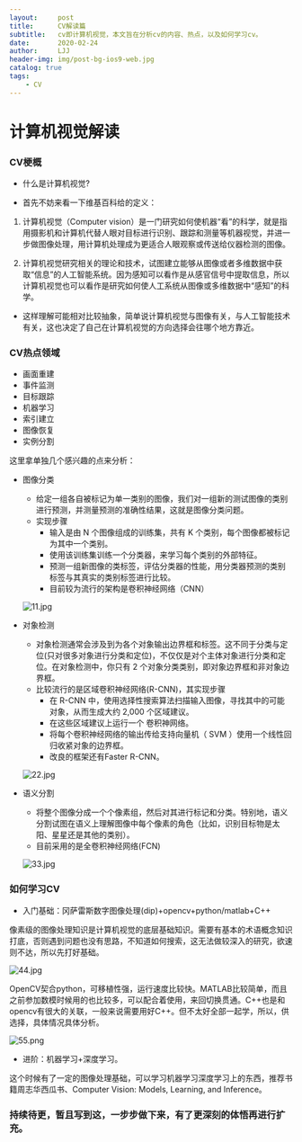 ```yaml
---
layout:     post
title:      CV解读篇
subtitle:   cv即计算机视觉，本文旨在分析cv的内容、热点，以及如何学习cv。
date:       2020-02-24
author:     LJJ
header-img: img/post-bg-ios9-web.jpg
catalog: true
tags:
    - CV
---
```


# 计算机视觉解读

### CV梗概

- 什么是计算机视觉?

- 首先不妨来看一下维基百科给的定义：

1. 计算机视觉（Computer vision）是一门研究如何使机器“看”的科学，就是指用摄影机和计算机代替人眼对目标进行识别、跟踪和测量等机器视觉，并进一步做图像处理，用计算机处理成为更适合人眼观察或传送给仪器检测的图像。

2. 计算机视觉研究相关的理论和技术，试图建立能够从图像或者多维数据中获取“信息”的人工智能系统。因为感知可以看作是从感官信号中提取信息，所以计算机视觉也可以看作是研究如何使人工系统从图像或多维数据中“感知”的科学。

- 这样理解可能相对比较抽象，简单说计算机视觉与图像有关，与人工智能技术有关，这也决定了自己在计算机视觉的方向选择会往哪个地方靠近。

### CV热点领域

- 画面重建
- 事件监测
- 目标跟踪
- 机器学习
- 索引建立
- 图像恢复
- 实例分割

这里拿单独几个感兴趣的点来分析：

- 图像分类

  - 给定一组各自被标记为单一类别的图像，我们对一组新的测试图像的类别进行预测，并测量预测的准确性结果，这就是图像分类问题。
  - 实现步骤
    - 输入是由 N 个图像组成的训练集，共有 K 个类别，每个图像都被标记为其中一个类别。
    - 使用该训练集训练一个分类器，来学习每个类别的外部特征。
    - 预测一组新图像的类标签，评估分类器的性能，用分类器预测的类别标签与其真实的类别标签进行比较。
    - 目前较为流行的架构是卷积神经网络（CNN）

  ![11.jpg](https://i.loli.net/2020/02/25/JLKMyUTdPwr4e3h.jpg)

- 对象检测

  - 对象检测通常会涉及到为各个对象输出边界框和标签。这不同于分类与定位(只对很多对象进行分类和定位)，不仅仅是对个主体对象进行分类和定位。在对象检测中，你只有 2 个对象分类类别，即对象边界框和非对象边界框。
  - 比较流行的是区域卷积神经网络(R-CNN)，其实现步骤
    - 在 R-CNN 中，使用选择性搜索算法扫描输入图像，寻找其中的可能对象，从而生成大约 2,000 个区域建议。
    - 在这些区域建议上运行一个 卷积神网络。
    - 将每个卷积神经网络的输出传给支持向量机（ SVM ）使用一个线性回归收紧对象的边界框。
    - 改良的框架还有Faster R-CNN。

  ![22.jpg](https://i.loli.net/2020/02/25/NK6HekuD5b9CTFj.jpg)

- 语义分割

  - 将整个图像分成一个个像素组，然后对其进行标记和分类。特别地，语义分割试图在语义上理解图像中每个像素的角色（比如，识别目标物是太阳、星星还是其他的类别）。
  - 目前采用的是全卷积神经网络(FCN)

  ![33.jpg](https://i.loli.net/2020/02/25/DMhvqdgwIpu8cLt.jpg)

### 如何学习CV

- 入门基础：冈萨雷斯数字图像处理(dip)+opencv+python/matlab+C++

像素级的图像处理知识是计算机视觉的底层基础知识。需要有基本的术语概念知识打底，否则遇到问题也没有思路，不知道如何搜索，这无法做较深入的研究，欲速则不达，所以先打好基础。

![44.jpg](https://i.loli.net/2020/02/25/xkHZa2Oh7UnWSw6.jpg)

OpenCV契合python，可移植性强，运行速度比较快。MATLAB比较简单，而且之前参加数模时候用的也比较多，可以配合着使用，来回切换贯通。C++也是和opencv有很大的关联，一般来说需要用好C++。但不太好全部一起学，所以，供选择，具体情况具体分析。

![55.png](https://i.loli.net/2020/02/25/jsZ3vc2aFr85oyH.png)

- 进阶：机器学习+深度学习。

这个时候有了一定的图像处理基础，可以学习机器学习深度学习上的东西，推荐书籍周志华西瓜书、Computer Vision: Models, Learning, and Inference。

### 持续待更，暂且写到这，一步步做下来，有了更深刻的体悟再进行扩充。


